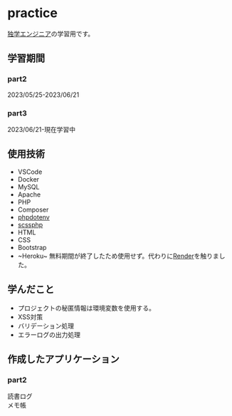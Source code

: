 # practice
[独学エンジニア](https://github.com/dokugaku-engineer/server-side.git)の学習用です。

## 学習期間
### part2 
2023/05/25-2023/06/21  
### part3
2023/06/21-現在学習中

## 使用技術
* VSCode
* Docker
* MySQL
* Apache
* PHP
 * Composer
 * [phpdotenv](https://github.com/vlucas/phpdotenv.git)
* [scssphp](https://scssphp.github.io/scssphp/)
* HTML
* CSS
* Bootstrap
* ~Heroku~ 無料期間が終了したため使用せず。代わりに[Render](https://render.com/)を触りました。

## 学んだこと
* プロジェクトの秘匿情報は環境変数を使用する。
* XSS対策
* バリデーション処理
* エラーログの出力処理

## 作成したアプリケーション
### part2 
読書ログ  
メモ帳 
